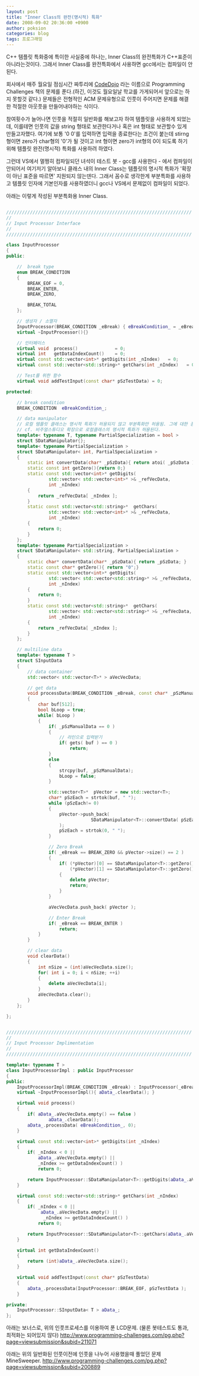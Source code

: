 ```yaml
---
layout: post
title: "Inner Class의 완전(명시적) 특화"
date: 2008-09-02 20:36:00 +0900
author: poksion
categories: blog
tags: 프로그래밍
---
```


C++ 템플릿 특화중에 특이한 사실중에 하나는, Inner Class의 완전특화가 C++표준이 아니라는것이다. 그래서 Inner Class를 완전특화에서 사용하면 gcc에서는 컴파일이 안된다.

회사에서 매주 월요일 점심시간 짜투리에 [CodeDojo](http://blog.maiet.net/xe/?mid=blog&search_target=tag&search_keyword=%EC%BD%94%EB%94%A9+%EB%8F%84%EC%9E%A5&document_srl=1386) 라는 이름으로 Programming Challenges 책의 문제를 푼다.(하긴, 이것도 월요일날 학교를 가게되어서 앞으로는 하지 못할것 같다.) 문제들은 전형적인 ACM 문제유형으로 인풋이 주어지면 문제를 해결한 적절한 아웃풋을 만들어내야하는 식이다.

참여횟수가 늘어나면 인풋을 적절히 일반화를 해보고자 하여 템플릿을 사용하게 되었는데, 이를테면 인풋의 값을 string 형태로 보관한다거나 혹은 int 형태로 보관할수 있게 만들고자했다. 여기에 보통 '0 0'를 입력하면 입력을 종료한다는 조건이 붙는데 stirng형이면 zero가 char형의 '0'가 될 것이고 int 형이면 zero가 int형의 0이 되도록 하기 위해 템플릿 완전(명시적) 특화를 사용하려 하였다.

그런데 VS에서 멀쩡히 컴파일되던 녀석이 테스트 봇 - gcc를 사용한다 - 에서 컴파일이 안되어서 여기저기 알아보니 클래스 내의 Inner Class는 템플릿의 명시적 특화가 '확장이 아닌 표준을 따르면' 지원되지 않는덴다. 그래서 꼼수로 생각한게 부분특화를 사용하고 템플릿 인자에 기본인자를 사용하였더니 gcc나 VS에서 문제없이 컴파일이 되었다.

아래는 이렇게 작성된 부분특화용 Inner Class.

```cpp

//////////////////////////////////////////////////////////////////////
//
// Input Processor Interface
//
//////////////////////////////////////////////////////////////////////

class InputProcessor
{
public:

    //  break type
    enum BREAK_CONDITION
    {
        BREAK_EOF = 0,
        BREAK_ENTER,
        BREAK_ZERO,

        BREAK_TOTAL
    };

    // 생성자 / 소멸자
    InputProcessor(BREAK_CONDITION _eBreak) { eBreakCondition_ = _eBreak; }
    virtual ~InputProcessor(){}

    // 인터페이스
    virtual void  process()              = 0;
    virtual int   getDataIndexCount()    = 0;
    virtual const std::vector<int>* getDigits(int _nIndex)   = 0;
    virtual const std::vector<std::string>* getChars(int _nIndex)   = 0;

    // Test를 위한 함수
    virtual void addTestInput(const char* pSzTestData) = 0;

protected:

    // break condition
    BREAK_CONDITION  eBreakCondition_;

    // data manipulator
    // 로컬 템플릿 클래스는 명시적 특화가 허용되지 않고 부분특화만 허용됨. 그에 대한 꽁수
    // cf. 비주얼스튜디오 확장으로 로컬클래스의 명시적 특화가 허용된다.
    template< typename T, typename PartialSpecialization = bool >
    struct SDataManipulator{};
    template< typename PartialSpecialization >
    struct SDataManipulator< int, PartialSpecialization >
    {
        static int convertData(char* _pSzData){ return atoi( _pSzData ); }
        static const int getZero(){return 0;}
        static const std::vector<int>* getDigits(
                std::vector< std::vector<int>* >& _refVecData,
                int _nIndex)
        {
            return _refVecData[ _nIndex ];
        }
        static const std::vector<std::string>*  getChars(
                std::vector< std::vector<int>* >& _refVecData,
                int _nIndex)
        {
            return 0;
        }
    };
    template< typename PartialSpecialization >
    struct SDataManipulator< std::string, PartialSpecialization >
    {
        static char* convertData(char* _pSzData){ return _pSzData; }
        static const char* getZero(){ return "0";}
        static const std::vector<int>* getDigits(
                std::vector< std::vector<std::string>* >& _refVecData,
                int _nIndex)
        {
            return 0;
        }
        static const std::vector<std::string>*  getChars(
                std::vector< std::vector<std::string>* >& _refVecData,
                int _nIndex)
        {
            return _refVecData[ _nIndex ];
        }
    };

    // multiline data
    template< typename T >
    struct SInputData
    {
        // data container
        std::vector< std::vector<T>* > aVecVecData;

        // get data
        void processData(BREAK_CONDITION _eBreak, const char* _pSzManualData )
        {
            char buf[512];
            bool bLoop = true;
            while( bLoop )
            {
                if( _pSzManualData == 0 )
                {
                    // 라인으로 입력받기
                    if( gets( buf ) == 0 )
                        return;
                }
                else
                {
                    strcpy(buf, _pSzManualData);
                    bLoop = false;
                }

                std::vector<T>*  pVector = new std::vector<T>;
                char* pSzEach = strtok(buf, " ");
                while (pSzEach!= 0)
                {
                    pVector->push_back(
                                SDataManipulator<T>::convertData( pSzEach )
                    );
                    pSzEach = strtok(0, " ");
                }

                // Zero Break
                if( _eBreak == BREAK_ZERO && pVector->size() == 2 )
                {
                    if( (*pVector)[0] == SDataManipulator<T>::getZero() &&
                        (*pVector)[1] == SDataManipulator<T>::getZero() )
                    {
                        delete pVector;
                        return;
                    }
                }

                aVecVecData.push_back( pVector );

                // Enter Break
                if( _eBreak == BREAK_ENTER )
                    return;
            }
        }

        // clear data
        void clearData()
        {
            int nSize = (int)aVecVecData.size();
            for( int i = 0; i < nSize; ++i)
            {
                delete aVecVecData[i];
            }
            aVecVecData.clear();
        }
    };

};


//////////////////////////////////////////////////////////////////////
//
// Input Processor Implimentation
//
//////////////////////////////////////////////////////////////////////

template< typename T >
class InputProcessorImpl : public InputProcessor
{
public:
    InputProcessorImpl(BREAK_CONDITION _eBreak) : InputProcessor(_eBreak) {}
    virtual ~InputProcessorImpl(){ aData_.clearData(); }

    virtual void process()
    {
        if( aData_.aVecVecData.empty() == false )
                aData_.clearData();
        aData_.processData( eBreakCondition_, 0);
    }

    virtual const std::vector<int>* getDigits(int _nIndex)
    {
        if( _nIndex < 0 ||
            aData_.aVecVecData.empty() ||
            _nIndex >= getDataIndexCount() )
            return 0;

        return InputProcessor::SDataManipulator<T>::getDigits(aData_.aVecVecData, _nIndex);
    }

    virtual const std::vector<std::string>* getChars(int _nIndex)
    {
        if( _nIndex < 0 ||
             aData_.aVecVecData.empty() ||
              _nIndex >= getDataIndexCount() )
            return 0;

        return InputProcessor::SDataManipulator<T>::getChars(aData_.aVecVecData, _nIndex);
    }

    virtual int getDataIndexCount()
    {
        return (int)aData_.aVecVecData.size();
    }

    virtual void addTestInput(const char* pSzTestData)
    {
        aData_.processData(InputProcessor::BREAK_EOF, pSzTestData );
    }

private:
    InputProcessor::SInputData< T > aData_;
};

```

아래는 보너스로, 위의 인풋프로세스를 이용하여 푼 LCD문제. (물론 봇테스트도 통과, 최적화는 되어있지 않다)
http://www.programming-challenges.com/pg.php?page=viewsubmission&subid=211071

아래는 위의 일반화된 인풋이전에 인풋을 나누어 사용했을때 풀었던 문제 MineSweeper.
http://www.programming-challenges.com/pg.php?page=viewsubmission&subid=200889

